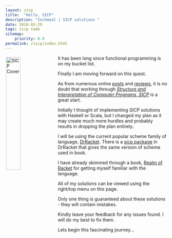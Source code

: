 ```yaml
---
layout: sicp
title:  "Hello, SICP"
description: "Inchmeal | SICP solutions "
date: 2016-03-29
tags: sicp code
sitemap:
    priority: 0.9
permalink: /sicp/index.html    
---
```


<a href="http://www.amazon.com/Structure-Interpretation-Computer-Programs-Engineering/dp/0262510871" target="blank" ><img src="http://localhost:9999/assets/img/sicp.jpeg" alt="SICP Cover" width="30%" style="float:left; vertical-align: top; margin: 5px 10px 5px 2px; " /></a> 
It has been long since functional programming is on my bucket list. 

Finally I am moving forward on this quest. 

<!--more-->
As from numerous online [posts][debasish] and [reviews][norvig], it is no doubt that working through *[Structure and Interpretation of Computer Programs, SICP][sicp]* is a great start.

Initially I thought of implementing SICP solutions with Haskell or Scala, but I changed my plan as it may create much more hurdles and probably 
results in dropping the plan entirely.

I will be using the current popular scheme family of language, [DrRacket][racket]. There is a [sicp package][sicp_package] in DrRacket
that gives the same version of scheme used in book.

I have already skimmed through a book, [Realm of Racket][racket_book] for getting myself familiar with the language.

All of my solutions can be viewed using the right/top menu on this page. 

Only one thing is guaranteed about these solutions - they will contain mistakes. 

Kindly leave your feedback for any issues found. I will do my best to fix them.

Lets begin this fascinating journey...

[racket_book]: http://www.amazon.com/Realm-Racket-Learn-Program-Game-ebook/dp/B00DHRV584
[racket]: https://racket-lang.org/
[debasish]: https://www.quora.com/What-are-some-good-resources-for-lifelong-imperative-programmers-diving-into-functional-programming/answer/Debasish-Ghosh
[norvig]: http://www.amazon.com/review/R403HR4VL71K8/ref=cm_cr_dp_perm?ie=UTF8&ASIN=0070004846&nodeID=283155&tag=&linkCode=
[sicp]: http://www.amazon.com/Structure-Interpretation-Computer-Programs-Engineering/dp/0262510871
[sicp_package]: http://docs.racket-lang.org/sicp-manual/index.html






 